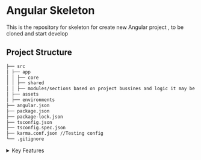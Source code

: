 # Angular Skeleton

This is the repository for skeleton for create new Angular project , to be cloned and start develop

## Project Structure

```markdown
├── src
│ ├── app
│ │ ├── core
│ │ ├── shared
│ │ ├── modules/sections based on project bussines and logic it may be containrez all modules or folder for each one nameing is perosnal preferences
│ ├── assets
│ ├── environments
├── angular.json
├── package.json
├── package-lock.json
├── tsconfig.json  
├── tsconfig.spec.json
├── karma.conf.json //Testing config
└── .gitignore
```

<details> 
<summary> Key Features</summary>

### tsconfg.json

```json
"paths": {
"@src/*" : ["src/*"],
"@core/*":["src/app/core/*]
}
```

paths is a config section to summarize and shortness the path of folder/s to be readable and maintainable for import, we can add more key @ following name  
ex:

```typescript
import { AppInjector } from "@core/classes/app.injector";
```

</details> 
